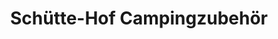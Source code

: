 ---
title: "Schütte-Hof Campingzubehör"
url: /segeberg/schuette-hof-campingzubehoer/
shop: Outdoor
---